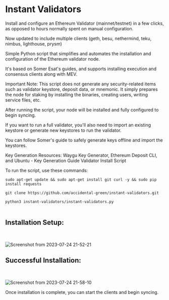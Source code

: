 # Instant Validators
Install and configure an Ethereum Validator (mainnet/testnet) in a few clicks, as opposed to hours normally spent on manual configuration.

Now updated to include multiple clients (geth, besu, nethermind, teku, nimbus, lighthouse, prysm)

Simple Python script that simplifies and automates the installation and configuration of the Ethereum validator node.

It's based on Somer Esat's guides, and supports installing execution and consensus clients along with MEV.

Important Note: This script does not generate any security-related items such as validator keystore, deposit data, or mnemonic. It simply prepares the node for staking by installing the binaries, creating users, writing service files, etc.

After running the script, your node will be installed and fully configured to begin syncing.

If you want to run a full validator, you'll also need to import an existing keystore or generate new keystores to run the validator.

You can follow Somer's guide to safely generate keys offline and import the keystores.

Key Generation Resources: Waygu Key Generator, Ethereum Deposit CLI, and Ubuntu - Key Generation Guide
Validator Install Script

To run the script, use these commands:

`sudo apt-get update && sudo apt-get install git curl -y && sudo pip install requests`

`git clone https://github.com/accidental-green/instant-validators.git`

`python3 instant-validators/instant-validators.py`
<br>
<br>
## **Installation Setup:**
<br>

![Screenshot from 2023-07-24 21-52-21](https://github.com/accidental-green/instant-validators/assets/72235883/d19f7646-0510-485a-a7fa-5f8f3b303356)

## **Successful Installation:**
<br>

![Screenshot from 2023-07-24 21-58-10](https://github.com/accidental-green/instant-validators/assets/72235883/b522d4e9-6be8-486f-8345-7bb471da705f)

Once installation is complete, you can start the clients and begin syncing.

